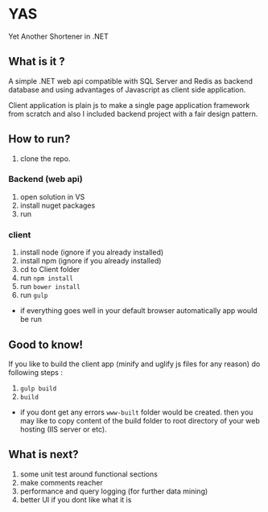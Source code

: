# YAS
Yet Another Shortener in .NET

## What is it ?
A simple .NET web api compatible with SQL Server and Redis as backend database and using advantages of Javascript as client side application.

Client application is plain js to make a single page application framework from scratch and also I included backend project with a fair design pattern.

## How to run?
1. clone the repo.

### Backend (web api)
1. open solution in VS
2. install nuget packages 
3. run

### client 
1. install node (ignore if you already installed)
2. install npm (ignore if you already installed)
3. cd to Client folder
4. run `npm install`
5. run `bower install`
6. run `gulp`

* if everything goes well in your default browser automatically app would be run

## Good to know!
If you like to build the client app (minify and uglify js files for any reason) do following steps :
1. `gulp build`
2. `build` 

* if you dont get any errors `www-built` folder would be created. then you may like to copy content of the build folder to root directory of your web hosting (IIS server or etc).

## What is next?
1. some unit test around functional sections
2. make comments reacher 
3. performance and query logging (for further data mining)
4. better UI if you dont like what it is
